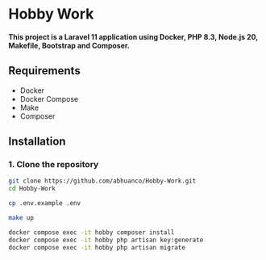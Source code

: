 # Hobby Work

#### This project is a Laravel 11 application using Docker, PHP 8.3, Node.js 20, Makefile, Bootstrap and Composer.

## Requirements

- Docker
- Docker Compose
- Make
- Composer

## Installation

### 1. Clone the repository

```bash
git clone https://github.com/abhuanco/Hobby-Work.git
cd Hobby-Work

cp .env.example .env

make up

docker compose exec -it hobby composer install
docker compose exec -it hobby php artisan key:generate
docker compose exec -it hobby php artisan migrate
````
